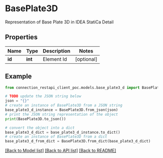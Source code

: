 # BasePlate3D

Representation of Base Plate 3D in IDEA StatiCa Detail

## Properties

Name | Type | Description | Notes
------------ | ------------- | ------------- | -------------
**id** | **int** | Element Id | [optional] 

## Example

```python
from connection_restapi_client_poc.models.base_plate3_d import BasePlate3D

# TODO update the JSON string below
json = "{}"
# create an instance of BasePlate3D from a JSON string
base_plate3_d_instance = BasePlate3D.from_json(json)
# print the JSON string representation of the object
print(BasePlate3D.to_json())

# convert the object into a dict
base_plate3_d_dict = base_plate3_d_instance.to_dict()
# create an instance of BasePlate3D from a dict
base_plate3_d_from_dict = BasePlate3D.from_dict(base_plate3_d_dict)
```
[[Back to Model list]](../README.md#documentation-for-models) [[Back to API list]](../README.md#documentation-for-api-endpoints) [[Back to README]](../README.md)


